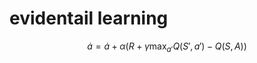 # evidentail learning

$$ \dot{a} = \dot{a} + \alpha \left( R + \gamma \max_{a'} Q(S', a') - Q(S, A) \right) $$

